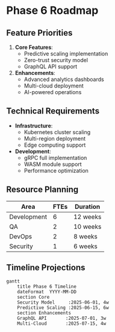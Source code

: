 # Phase 6 Roadmap

## Feature Priorities
1. **Core Features**:
   - Predictive scaling implementation
   - Zero-trust security model
   - GraphQL API support
2. **Enhancements**:
   - Advanced analytics dashboards
   - Multi-cloud deployment
   - AI-powered operations

## Technical Requirements
- **Infrastructure**:
  - Kubernetes cluster scaling
  - Multi-region deployment
  - Edge computing support
- **Development**:
  - gRPC full implementation
  - WASM module support
  - Performance optimization

## Resource Planning
| Area | FTEs | Duration |
|------|------|----------|
| Development | 6 | 12 weeks |
| QA | 2 | 10 weeks |
| DevOps | 2 | 8 weeks |
| Security | 1 | 6 weeks |

## Timeline Projections
```mermaid
gantt
    title Phase 6 Timeline
    dateFormat  YYYY-MM-DD
    section Core
    Security Model     :2025-06-01, 4w
    Predictive Scaling :2025-06-15, 6w
    section Enhancements
    GraphQL API       :2025-07-01, 3w
    Multi-Cloud       :2025-07-15, 4w
